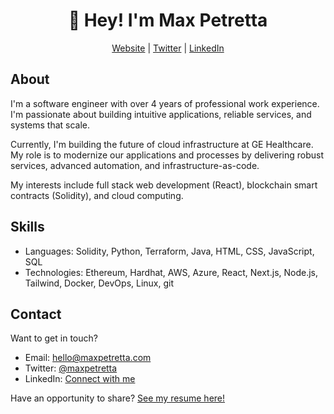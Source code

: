 <h1 align="center">👋 Hey! I'm Max Petretta</h1>
<p align="center">
    <a href="https://maxpetretta.com/">Website</a> |  
    <a href="https://twitter.com/maxpetretta">Twitter</a> |  
    <a href="https://www.linkedin.com/in/maxpetretta/">LinkedIn</a>
</p>

## About
I'm a software engineer with over 4 years of professional work experience.  I'm passionate about building intuitive applications, reliable services, and systems that scale.

Currently, I'm building the future of cloud infrastructure at GE Healthcare.  My role is to modernize our applications and processes by delivering robust services, advanced automation, and infrastructure-as-code.

My interests include full stack web development (React), blockchain smart contracts (Solidity), and cloud computing.

## Skills
* Languages: Solidity, Python, Terraform, Java, HTML, CSS, JavaScript, SQL
* Technologies: Ethereum, Hardhat, AWS, Azure, React, Next.js, Node.js, Tailwind, Docker, DevOps, Linux, git

## Contact
Want to get in touch?
* Email: hello@maxpetretta.com
* Twitter: [@maxpetretta](https://twitter.com/maxpetretta)
* LinkedIn: [Connect with me](https://www.linkedin.com/in/maxpetretta/)

Have an opportunity to share? [See my resume here!](https://raw.githubusercontent.com/maxpetretta/resume/master/Maximilian%20Petretta%20Resume.pdf)
